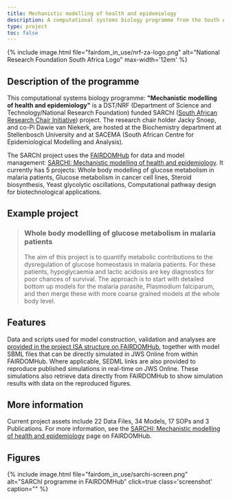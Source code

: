 ```yaml
---
title: Mechanistic modelling of health and epidemiology
description: A computational systems biology programme from the South African Research Chair Initiative (SARChI).
type: project
toc: false
---
```


{% include image.html file="fairdom_in_use/nrf-za-logo.png" alt="National Research Foundation South Africa Logo" max-width='12em' %}

## Description of the programme

This computational systems biology programme: **"Mechanistic modelling of health and epidemiology"** is a DST/NRF (Department of Science and Technology/National Research Foundation) funded SARChI ([South African Research Chair Initiative](https://www.nrf.ac.za/core-mandate-business-divisions/risa-directorates/research-chairs-and-centres-of-excellence-rcce/south-african-research-chairs-initiative/)) project. The research chair holder Jacky Snoep, and co-Pi Dawie van Niekerk, are hosted at the Biochemistry department at Stellenbosch University and at SACEMA (South African Centre for Epidemiological Modelling and Analysis). 

The SARChI project uses the [FAIRDOMHub](/fairdom-in-use/fairdomhub) for data and model management: [SARCHI: Mechanistic modelling of health and epidemiology](https://fairdomhub.org/programmes/3). It currently has 5 projects: Whole body modelling of glucose metabolism in malaria patients, Glucose metabolism in cancer cell lines, Steroid biosynthesis, Yeast glycolytic oscillations, Computational pathway design for biotechnological applications.

## Example project 

> ### Whole body modelling of glucose metabolism in malaria patients 
>
> The aim of this project is to quantify metabolic contributions to the dysregulation of glucose homeostasis in malaria patients. For these patients, hypoglycaemia and lactic acidosis are key diagnostics for poor chances of survival. The approach is to start with detailed bottom up models for the malaria parasite, Plasmodium falciparum, and then merge these with more coarse grained models at the whole body level.

## Features 
Data and scripts used for model construction, validation and analyses are [provided in the project ISA structure on FAIRDOMHub](https://fairdomhub.org/projects/17/overview), together with model SBML files that can be directly simulated in JWS Online from within FAIRDOMHub. Where applicable, SEDML links are also provided to reproduce published simulations in real-time on JWS Online. These simulations also retrieve data directly from FAIRDOMHub to show simulation results with data on the reproduced figures.

## More information
Current project assets include 22 Data Files, 34 Models, 17 SOPs and 3 Publications. For more information, see the [SARCHI: Mechanistic modelling of health and epidemiology](https://fairdomhub.org/programmes/3) page on FAIRDOMHub.

## Figures

{% include image.html file="fairdom_in_use/sarchi-screen.png" alt="SARChI programme in FAIRDOMHub" click=true class='screenshot' caption="" %}